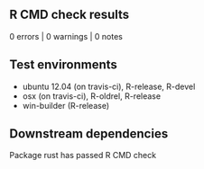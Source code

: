 ## R CMD check results

0 errors | 0 warnings | 0 notes

## Test environments

- ubuntu 12.04 (on travis-ci), R-release, R-devel    
- osx (on travis-ci), R-oldrel, R-release            
- win-builder (R-release)

## Downstream dependencies

Package rust has passed R CMD check
